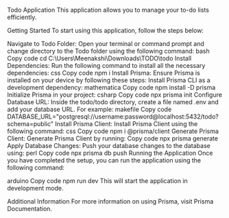 Todo Application
This application allows you to manage your to-do lists efficiently.

Getting Started
To start using this application, follow the steps below:

Navigate to Todo Folder: Open your terminal or command prompt and change directory to the Todo folder using the following command:
bash
Copy code
cd C:\Users\Meenakshi\Downloads\TODO\todo
Install Dependencies: Run the following command to install all the necessary dependencies:
css
Copy code
npm i
Install Prisma: Ensure Prisma is installed on your device by following these steps:
Install Prisma CLI as a development dependency:
mathematica
Copy code
npm install -D prisma
Initialize Prisma in your project:
csharp
Copy code
npx prisma init
Configure Database URL: Inside the todo/todo directory, create a file named .env and add your database URL. For example:
makefile
Copy code
DATABASE_URL="postgresql://username:password@localhost:5432/todo?schema=public"
Install Prisma Client: Install Prisma Client using the following command:
css
Copy code
npm i @prisma/client
Generate Prisma Client: Generate Prisma Client by running:
Copy code
npx prisma generate
Apply Database Changes: Push your database changes to the database using:
perl
Copy code
npx prisma db push
Running the Application
Once you have completed the setup, you can run the application using the following command:

arduino
Copy code
npm run dev
This will start the application in development mode.

Additional Information
For more information on using Prisma, visit Prisma Documentation.